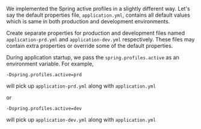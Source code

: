 We implemented the Spring active profiles in a slightly different way. Let's say the default properties file, `application.yml`, contains all default values which is same in both production and development environments.

Create separate properties for production and development files named `application-prd.yml` and `application-dev.yml` respectively. These files may contain extra properties or override some of the default properties.

During application startup, we pass the `spring.profiles.active` as an environment variable. For example,

```
-Dspring.profiles.active=prd
```

will pick up `application-prd.yml` along with `application.yml`

or

```
-Dspring.profiles.active=dev
```

will pick up `application-dev.yml` along with `application.yml`